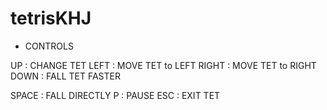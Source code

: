 # tetrisKHJ


* CONTROLS

UP : CHANGE TET
LEFT : MOVE TET to LEFT
RIGHT : MOVE TET to RIGHT
DOWN : FALL TET FASTER

SPACE : FALL DIRECTLY
P : PAUSE
ESC : EXIT TET
